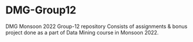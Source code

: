 # DMG-Group12
DMG Monsoon 2022 Group-12 repository
Consists of assignments & bonus project done as a part of Data Mining course in Monsoon 2022.
